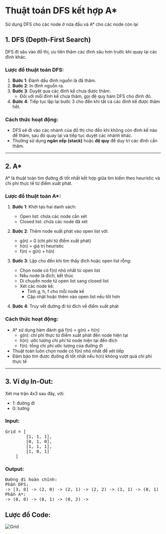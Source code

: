 # Thuật toán DFS kết hợp A*

Sử dụng DFS cho các node ở nửa đầu và A* cho các node còn lại

## 1. DFS (Depth-First Search)

DFS đi sâu vào đồ thị, ưu tiên thăm các đỉnh sâu hơn trước khi quay lại các đỉnh khác.

### Lược đồ thuật toán DFS:

1. **Bước 1**: Đánh dấu đỉnh nguồn là đã thăm.
2. **Bước 2**: In đỉnh nguồn ra.
3. **Bước 3**: Duyệt qua các đỉnh kề chưa được thăm:
    - Đối với mỗi đỉnh kề chưa thăm, gọi đệ quy hàm DFS cho đỉnh đó.
4. **Bước 4**: Tiếp tục lặp lại bước 3 cho đến khi tất cả các đỉnh kề được thăm hết.

### Cách thức hoạt động:
- DFS sẽ đi vào các nhánh của đồ thị cho đến khi không còn đỉnh kề nào để thăm, sau đó quay lại và tiếp tục duyệt các nhánh khác.
- Thường sử dụng **ngăn xếp (stack)** hoặc **đệ quy** để duy trì các đỉnh cần thăm.

---

## 2. A*

A* là thuật toán tìm đường đi tốt nhất kết hợp giữa tìm kiếm theo heuristic và chi phí thực tế từ điểm xuất phát.

### Lược đồ thuật toán A*:

1. **Bước 1**: Khởi tạo hai danh sách:
   - Open list: chứa các node cần xét
   - Closed list: chứa các node đã xét
   
2. **Bước 2**: Thêm node xuất phát vào open list với:
   - g(n) = 0 (chi phí từ điểm xuất phát)
   - h(n) = giá trị heuristic
   - f(n) = g(n) + h(n)

3. **Bước 3**: Lặp cho đến khi tìm thấy đích hoặc open list rỗng:
   - Chọn node có f(n) nhỏ nhất từ open list
   - Nếu node là đích, kết thúc
   - Di chuyển node từ open list sang closed list
   - Xét các node kề:
     + Tính g, h, f cho mỗi node kề
     + Cập nhật hoặc thêm vào open list nếu tốt hơn

4. **Bước 4**: Truy vết đường đi từ đích về điểm xuất phát

### Cách thức hoạt động:
- A* sử dụng hàm đánh giá f(n) = g(n) + h(n)
  + g(n): chi phí thực từ điểm xuất phát đến node hiện tại
  + h(n): ước lượng chi phí từ node hiện tại đến đích
  + f(n): tổng chi phí ước lượng của đường đi
- Thuật toán luôn chọn node có f(n) nhỏ nhất để xét tiếp
- Đảm bảo tìm được đường đi tốt nhất nếu h(n) không vượt quá chi phí thực tế

---

## 3. Ví dụ In-Out:

Xét ma trận 4x3 sau đây, với:
- 1: đường đi
- 0: tường
### Input: 
<pre>
Grid = [
        [1, 1, 1],
        [0, 1, 0],
        [1, 1, 1],
        [1, 0, 1]
    ]
</pre>
### Output:
<pre>
Đường đi hoàn chỉnh:
Phần DFS:
-> [3, 0] -> (2, 0) -> (2, 1) -> (2, 2) -> (1, 1) -> (0, 1) -> (0, 0) ->
Phần A*:
-> (0, 0) -> (0, 1) -> (0, 2) ->
</pre>

## Lược đồ Code:

![Grid](https://github.com/user-attachments/assets/9ed59a00-5460-41f8-9710-c699ae793c99)
